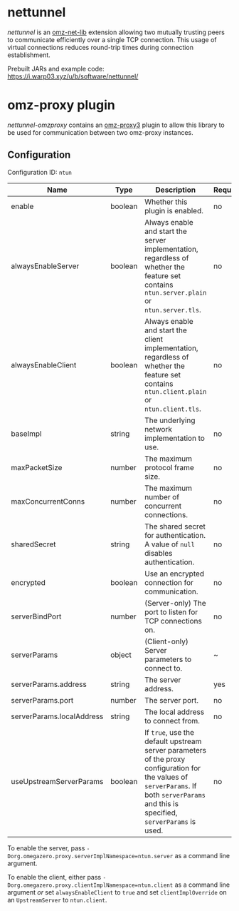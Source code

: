 # nettunnel

*nettunnel* is an [omz-net-lib](https://git.omegazero.org/omegazero/omz-net-lib) extension allowing two mutually trusting peers to communicate efficiently over a single TCP connection.
This usage of virtual connections reduces round-trip times during connection establishment.

Prebuilt JARs and example code: <https://i.warp03.xyz/u/b/software/nettunnel/>

# omz-proxy plugin

*nettunnel-omzproxy* contains an [omz-proxy3](https://git.omegazero.org/omegazero/omz-proxy3) plugin to allow this library to be used for communication between two omz-proxy instances.

## Configuration

Configuration ID: `ntun`

| Name | Type | Description | Required | Default value |
| --- | --- | --- | --- | --- |
| enable | boolean | Whether this plugin is enabled. | no | `true` |
| alwaysEnableServer | boolean | Always enable and start the server implementation, regardless of whether the feature set contains `ntun.server.plain` or `ntun.server.tls`. | no | `false` |
| alwaysEnableClient | boolean | Always enable and start the client implementation, regardless of whether the feature set contains `ntun.client.plain` or `ntun.client.tls`. | no | `false` |
| baseImpl | string | The underlying network implementation to use. | no | `"nio"` |
| maxPacketSize | number | The maximum protocol frame size. | no | `16384` |
| maxConcurrentConns | number | The maximum number of concurrent connections. | no | `65535` |
| sharedSecret | string | The shared secret for authentication. A value of `null` disables authentication. | no | `null` |
| encrypted | boolean | Use an encrypted connection for communication. | no | `false` |
| serverBindPort | number | (Server-only) The port to listen for TCP connections on. | no | `NetTunnel.DEFAULT_PORT` (`1184`) |
| serverParams | object | (Client-only) Server parameters to connect to. | ~ | `null` |
| serverParams.address | string | The server address. | yes | - |
| serverParams.port | number | The server port. | no | `NetTunnel.DEFAULT_PORT` |
| serverParams.localAddress | string | The local address to connect from. | no | none (system default) |
| useUpstreamServerParams | boolean | If `true`, use the default upstream server parameters of the proxy configuration for the values of `serverParams`. If both `serverParams` and this is specified, `serverParams` is used. | no | `false` |

To enable the server, pass `-Dorg.omegazero.proxy.serverImplNamespace=ntun.server` as a command line argument.

To enable the client, either pass `-Dorg.omegazero.proxy.clientImplNamespace=ntun.client` as a command line argument *or* set `alwaysEnableClient` to `true` and set `clientImplOverride` on an `UpstreamServer` to `ntun.client`.
